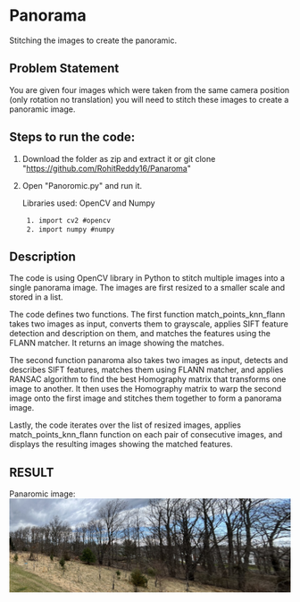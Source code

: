 # Panorama
Stitching the images to create the panoramic.

## Problem Statement
You are given four images which were taken from the same camera position (only rotation no translation) you will need to stitch these images to create a panoramic image.

## Steps to run the code:

1. Download the folder as zip and extract it or git clone "https://github.com/RohitReddy16/Panaroma"
2. Open "Panoromic.py" and run it.

    Libraries used: OpenCV and Numpy
        
        1. import cv2 #opencv
        2. import numpy #numpy


## Description 

The code is using OpenCV library in Python to stitch multiple images into a single panorama image. The images are first resized to a smaller scale and stored in a list.

The code defines two functions. The first function match_points_knn_flann takes two images as input, converts them to grayscale, applies SIFT feature detection and description on them, and matches the features using the FLANN matcher. It returns an image showing the matches.

The second function panaroma also takes two images as input, detects and describes SIFT features, matches them using FLANN matcher, and applies RANSAC algorithm to find the best Homography matrix that transforms one image to another. It then uses the Homography matrix to warp the second image onto the first image and stitches them together to form a panorama image.

Lastly, the code iterates over the list of resized images, applies match_points_knn_flann function on each pair of consecutive images, and displays the resulting images showing the matched features.

## RESULT
Panaromic image: 
![alt text](panaroma.jpg)
